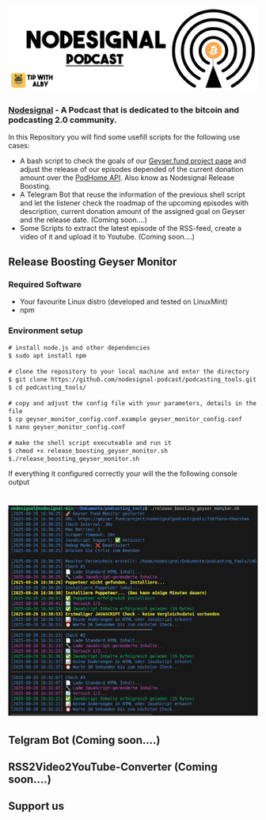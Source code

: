 # ![NodesignalCrew](pictures/Logo_Vertikal_Nodesignal_Podcast.png)

### [Nodesignal](https://nodesignal.space) - A Podcast that is dedicated to the bitcoin and podcasting 2.0 community. ###

In this Repository you will find some usefill scripts for the following use cases:
 - A bash script to check the goals of our [Geyser.fund project page](https://geyser.fund/project/nodesignalpodcast/goals) and adjust the release of our episodes depended of the current donation amount over the [PodHome API](https://serve.podhome.fm/api/docs/). Also know as Nodesignal Release Boosting.
 - A Telegram Bot that reuse the information of the previous shell script and let the listener check the roadmap of the upcoming episodes with description, current donation amount of the assigned goal on Geyser and the release date. (Coming soon....) 
 - Some Scripts to extract the latest episode of the RSS-feed, create a video of it and upload it to Youtube. (Coming soon....) 

## Release Boosting Geyser Monitor

### Required Software

- Your favourite Linux distro (developed and tested on LinuxMint)
- npm

### Environment setup

    # install node.js and other dependencies
    $ sudo apt install npm

    # clone the repository to your local machine and enter the directory
    $ git clone https://github.com/nodesignal-podcast/podcasting_tools.git
    $ cd podcasting_tools/

    # copy and adjust the config file with your parameters, details in the file
    $ cp geyser_monitor_config.conf.example geyser_monitor_config.conf
    $ nano geyser_monitor_config.conf
    
    # make the shell script executeable and run it
    $ chmod +x release_boosting_geyser_monitor.sh
    $./release_boosting_geyser_monitor.sh

If everything it configured correctly your will the the following console output

# ![Release Boosting Geyser Monitor](pictures/geyser_monitor_first_start.png)
## Telgram Bot (Coming soon....) 

## RSS2Video2YouTube-Converter (Coming soon....) 

## Support us
